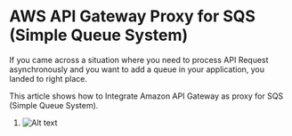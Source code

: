 # AWS API Gateway Proxy for SQS (Simple Queue System)

If you came across a situation where you need to process API Request asynchronously and you want to add a queue in your application, you landed to right place.

This article shows how to Integrate Amazon API Gateway as proxy for SQS (Simple Queue System).

1. 
      ![Alt text](articles/aws-apig-sqs-integration/images/first.png)